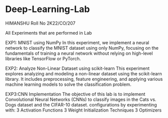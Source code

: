 # Deep-Learning-Lab

HIMANSHU
Roll No 2K22/CO/207

All Experiments that are performed in Lab 

EXP1: MNIST using NumPy In this experiment, we implement a neural network to classify the MNIST dataset using only NumPy, focusing on the fundamentals of training a neural network without relying on high-level libraries like TensorFlow or PyTorch.

EXP2: Analyze Non-Linear Dataset using scikit-learn This experiment explores analyzing and modeling a non-linear dataset using the scikit-learn library. It includes preprocessing, feature engineering, and applying various machine learning models to solve the classification problem.

EXP3:CNN Implementation The objective of this lab is to implement Convolutional Neural Networks (CNNs) to classify images in the Cats vs. Dogs dataset and the CIFAR-10 dataset. configurations by experimenting with: 3 Activation Functions 3 Weight Initialization Techniques 3 Optimizers
